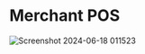 # Merchant POS

![Screenshot 2024-06-18 011523](https://github.com/Abdelmuttalib/merchant-pos/assets/54845047/c5caa642-5a28-48e7-ad04-47f2fcfe4e2f)
